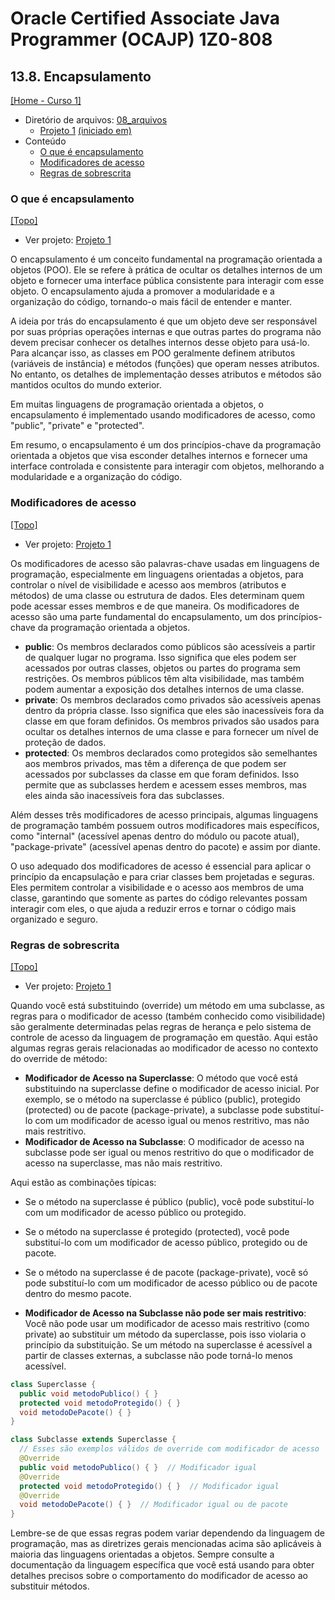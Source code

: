 # Oracle Certified Associate Java Programmer (OCAJP) 1Z0-808

## 13.8. Encapsulamento
[[Home - Curso 1]](../../README.md#curso-1)<br />

- Diretório de arquivos: [08_arquivos](./08_arquivos/)
  - [Projeto 1](./08_arquivos/) [(iniciado em)](#o-que-é-encapsulamento)
- Conteúdo
  - [O que é encapsulamento](#o-que-é-encapsulamento)
  - [Modificadores de acesso](#modificadores-de-acesso)
  - [Regras de sobrescrita](#regras-de-sobrescrita)

### O que é encapsulamento
[[Topo]](#)<br />

- Ver projeto: [Projeto 1](./08_arquivos/proj_01/)

O encapsulamento é um conceito fundamental na programação orientada a objetos (POO). Ele se refere à prática de ocultar os detalhes internos de um objeto e fornecer uma interface pública consistente para interagir com esse objeto. O encapsulamento ajuda a promover a modularidade e a organização do código, tornando-o mais fácil de entender e manter.

A ideia por trás do encapsulamento é que um objeto deve ser responsável por suas próprias operações internas e que outras partes do programa não devem precisar conhecer os detalhes internos desse objeto para usá-lo. Para alcançar isso, as classes em POO geralmente definem atributos (variáveis de instância) e métodos (funções) que operam nesses atributos. No entanto, os detalhes de implementação desses atributos e métodos são mantidos ocultos do mundo exterior.

Em muitas linguagens de programação orientada a objetos, o encapsulamento é implementado usando modificadores de acesso, como "public", "private" e "protected".

Em resumo, o encapsulamento é um dos princípios-chave da programação orientada a objetos que visa esconder detalhes internos e fornecer uma interface controlada e consistente para interagir com objetos, melhorando a modularidade e a organização do código.

### Modificadores de acesso
[[Topo]](#)<br />

- Ver projeto: [Projeto 1](./08_arquivos/proj_01/)

Os modificadores de acesso são palavras-chave usadas em linguagens de programação, especialmente em linguagens orientadas a objetos, para controlar o nível de visibilidade e acesso aos membros (atributos e métodos) de uma classe ou estrutura de dados. Eles determinam quem pode acessar esses membros e de que maneira. Os modificadores de acesso são uma parte fundamental do encapsulamento, um dos princípios-chave da programação orientada a objetos.

- **public**: Os membros declarados como públicos são acessíveis a partir de qualquer lugar no programa. Isso significa que eles podem ser acessados por outras classes, objetos ou partes do programa sem restrições. Os membros públicos têm alta visibilidade, mas também podem aumentar a exposição dos detalhes internos de uma classe.
- **private**: Os membros declarados como privados são acessíveis apenas dentro da própria classe. Isso significa que eles são inacessíveis fora da classe em que foram definidos. Os membros privados são usados para ocultar os detalhes internos de uma classe e para fornecer um nível de proteção de dados.
- **protected**: Os membros declarados como protegidos são semelhantes aos membros privados, mas têm a diferença de que podem ser acessados por subclasses da classe em que foram definidos. Isso permite que as subclasses herdem e acessem esses membros, mas eles ainda são inacessíveis fora das subclasses.

Além desses três modificadores de acesso principais, algumas linguagens de programação também possuem outros modificadores mais específicos, como "internal" (acessível apenas dentro do módulo ou pacote atual), "package-private" (acessível apenas dentro do pacote) e assim por diante.

O uso adequado dos modificadores de acesso é essencial para aplicar o princípio da encapsulação e para criar classes bem projetadas e seguras. Eles permitem controlar a visibilidade e o acesso aos membros de uma classe, garantindo que somente as partes do código relevantes possam interagir com eles, o que ajuda a reduzir erros e tornar o código mais organizado e seguro.

### Regras de sobrescrita
[[Topo]](#)<br />

- Ver projeto: [Projeto 1](./08_arquivos/proj_01/)

Quando você está substituindo (override) um método em uma subclasse, as regras para o modificador de acesso (também conhecido como visibilidade) são geralmente determinadas pelas regras de herança e pelo sistema de controle de acesso da linguagem de programação em questão. Aqui estão algumas regras gerais relacionadas ao modificador de acesso no contexto do override de método:

- **Modificador de Acesso na Superclasse**: O método que você está substituindo na superclasse define o modificador de acesso inicial. Por exemplo, se o método na superclasse é público (public), protegido (protected) ou de pacote (package-private), a subclasse pode substituí-lo com um modificador de acesso igual ou menos restritivo, mas não mais restritivo.
- **Modificador de Acesso na Subclasse**: O modificador de acesso na subclasse pode ser igual ou menos restritivo do que o modificador de acesso na superclasse, mas não mais restritivo.

Aqui estão as combinações típicas:

- Se o método na superclasse é público (public), você pode substituí-lo com um modificador de acesso público ou protegido.
- Se o método na superclasse é protegido (protected), você pode substituí-lo com um modificador de acesso público, protegido ou de pacote.
- Se o método na superclasse é de pacote (package-private), você só pode substituí-lo com um modificador de acesso público ou de pacote dentro do mesmo pacote.

- **Modificador de Acesso na Subclasse não pode ser mais restritivo**: Você não pode usar um modificador de acesso mais restritivo (como private) ao substituir um método da superclasse, pois isso violaria o princípio da substituição. Se um método na superclasse é acessível a partir de classes externas, a subclasse não pode torná-lo menos acessível.

```java
class Superclasse {
  public void metodoPublico() { }
  protected void metodoProtegido() { }
  void metodoDePacote() { }
}

class Subclasse extends Superclasse {
  // Esses são exemplos válidos de override com modificador de acesso
  @Override
  public void metodoPublico() { }  // Modificador igual
  @Override
  protected void metodoProtegido() { }  // Modificador igual
  @Override
  void metodoDePacote() { }  // Modificador igual ou de pacote
}
```

Lembre-se de que essas regras podem variar dependendo da linguagem de programação, mas as diretrizes gerais mencionadas acima são aplicáveis à maioria das linguagens orientadas a objetos. Sempre consulte a documentação da linguagem específica que você está usando para obter detalhes precisos sobre o comportamento do modificador de acesso ao substituir métodos.
